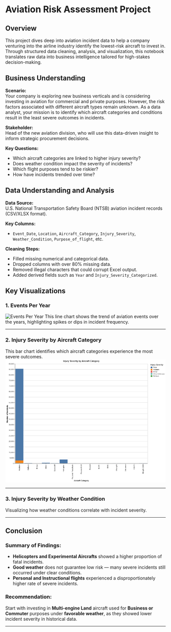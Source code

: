 # Aviation Risk Assessment Project

## Overview

This project dives deep into aviation incident data to help a company venturing into the airline industry identify the lowest-risk aircraft to invest in. Through structured data cleaning, analysis, and visualization, this notebook translates raw data into business intelligence tailored for high-stakes decision-making.

##  Business Understanding

**Scenario:**  
Your company is exploring new business verticals and is considering investing in aviation for commercial and private purposes. However, the risk factors associated with different aircraft types remain unknown. As a data analyst, your mission is to identify which aircraft categories and conditions result in the least severe outcomes in incidents.

**Stakeholder:**  
Head of the new aviation division, who will use this data-driven insight to inform strategic procurement decisions.

**Key Questions:**
- Which aircraft categories are linked to higher injury severity?
- Does weather condition impact the severity of incidents?
- Which flight purposes tend to be riskier?
- How have incidents trended over time?

## Data Understanding and Analysis

**Data Source:**  
U.S. National Transportation Safety Board (NTSB) aviation incident records (CSV/XLSX format).

**Key Columns:**
- `Event_Date`, `Location`, `Aircraft_Category`, `Injury_Severity`, `Weather_Condition`, `Purpose_of_flight`, etc.

**Cleaning Steps:**
- Filled missing numerical and categorical data.
- Dropped columns with over 80% missing data.
- Removed illegal characters that could corrupt Excel output.
- Added derived fields such as `Year` and `Injury_Severity_Categorized`.

## Key Visualizations

### 1. Events Per Year

![Events Per Year](images/events_per_year.png)
This line chart shows the trend of aviation events over the years, highlighting spikes or dips in incident frequency.

---

### 2.  Injury Severity by Aircraft Category
This bar chart identifies which aircraft categories experience the most severe outcomes.
![Aircraft Category](images/injury_by_aircraft_category.png)

---

### 3.  Injury Severity by Weather Condition
Visualizing how weather conditions correlate with incident severity.

---

## Conclusion

###  Summary of Findings:
- **Helicopters and Experimental Aircrafts** showed a higher proportion of fatal incidents.
- **Good weather** does not guarantee low risk — many severe incidents still occurred under clear conditions.
- **Personal and Instructional flights** experienced a disproportionately higher rate of severe incidents.

### Recommendation:
Start with investing in **Multi-engine Land** aircraft used for **Business or Commuter** purposes under **favorable weather**, as they showed lower incident severity in historical data.

---
